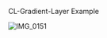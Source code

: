  CL-Gradient-Layer Example
 
 ![IMG_0151](https://user-images.githubusercontent.com/27955299/60591888-0cc30d00-9dbd-11e9-835c-c0ddb0ed076b.jpg)
